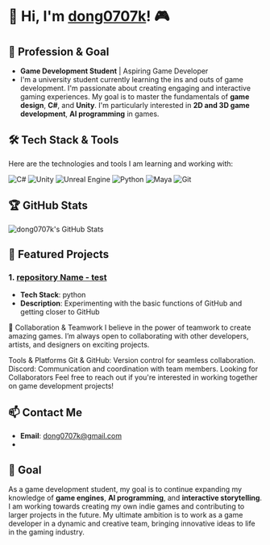 # 👋 Hi, I'm [dong0707k](https://github.com/dong0707k)! 🎮

## 🚀 Profession & Goal
- **Game Development Student** | Aspiring Game Developer
- I'm a university student currently learning the ins and outs of game development. I'm passionate about creating engaging and interactive gaming experiences. My goal is to master the fundamentals of **game design**, **C#**, and **Unity**. I'm particularly interested in **2D and 3D game development**, **AI programming** in games.

## 🛠️ Tech Stack & Tools
Here are the technologies and tools I am learning and working with:

![C#](https://img.shields.io/badge/C%23-239120?style=flat&logo=c-sharp&logoColor=white)
![Unity](https://img.shields.io/badge/Unity-100000?style=flat&logo=unity&logoColor=white)
![Unreal Engine](https://img.shields.io/badge/Unreal%20Engine-000000?style=flat&logo=unreal-engine&logoColor=white)
![Python](https://img.shields.io/badge/Python-3776AB?style=flat&logo=python&logoColor=white)
![Maya](https://img.shields.io/badge/Maya-3B9E2A?style=flat&logo=autodesk&logoColor=white)
![Git](https://img.shields.io/badge/Git-F05032?style=flat&logo=git&logoColor=white)

## 🏆 GitHub Stats
![dong0707k's GitHub Stats](https://github-readme-stats.vercel.app/api?username=dong0707k&show_icons=true&theme=radical)

## 💼 Featured Projects
### 1. **[repository Name - test](https://github.com/dong0707k/test)**
- **Tech Stack**: python
- **Description**: Experimenting with the basic functions of GitHub and getting closer to GitHub

🤝 Collaboration & Teamwork
I believe in the power of teamwork to create amazing games. I’m always open to collaborating with other developers, artists, and designers on exciting projects.

Tools & Platforms
Git & GitHub: Version control for seamless collaboration.
Discord: Communication and coordination with team members.
Looking for Collaborators
Feel free to reach out if you're interested in working together on game development projects!

## 📫 Contact Me
- **Email**: [dong0707k@gmail.com](mailto:dong0707k@gmail.com)
- 
## 🎯 Goal
As a game development student, my goal is to continue expanding my knowledge of **game engines**, **AI programming**, and **interactive storytelling**. I am working towards creating my own indie games and contributing to larger projects in the future. My ultimate ambition is to work as a game developer in a dynamic and creative team, bringing innovative ideas to life in the gaming industry.









<!--
**dong0707k/dong0707k** is a ✨ _special_ ✨ repository because its `README.md` (this file) appears on your GitHub profile.

Here are some ideas to get you started:

- 🔭 I’m currently working on ...
- 🌱 I’m currently learning ...
- 👯 I’m looking to collaborate on ...
- 🤔 I’m looking for help with ...
- 💬 Ask me about ...
- 📫 How to reach me: ...
- 😄 Pronouns: ...
- ⚡ Fun fact: ...
-->
